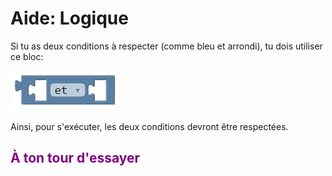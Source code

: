 # Aide: Logique

Si tu as deux conditions à respecter (comme bleu et arrondi), tu dois utiliser ce bloc: 

![Bloc ET][bloc_et_]

Ainsi, pour s'exécuter, les deux conditions devront être respectées.

## <span style="color: #800080">À ton tour d'essayer</span>


[bloc_et_]:img/bloc_et.png
